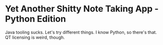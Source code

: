 # Yet Another Shitty Note Taking App - Python Edition

Java tooling sucks. Let's try different things. I know Python, so there's that. QT licensing is weird, though.